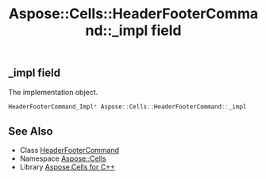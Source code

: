 ﻿---
title: Aspose::Cells::HeaderFooterCommand::_impl field
linktitle: _impl
second_title: Aspose.Cells for C++ API Reference
description: 'Aspose::Cells::HeaderFooterCommand::_impl field. The implementation object in C++.'
type: docs
weight: 900
url: /cpp/aspose.cells/headerfootercommand/_impl/
---
## _impl field


The implementation object.

```cpp
HeaderFooterCommand_Impl* Aspose::Cells::HeaderFooterCommand::_impl
```

## See Also

* Class [HeaderFooterCommand](../)
* Namespace [Aspose::Cells](../../)
* Library [Aspose.Cells for C++](../../../)
